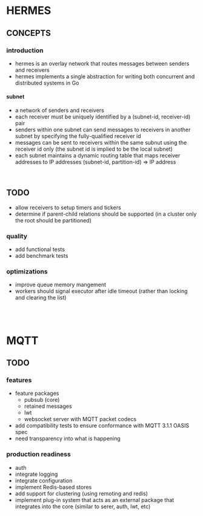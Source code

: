 # HERMES
## CONCEPTS
### introduction
- hermes is an overlay network that routes messages between senders and receivers
- hermes implements a single abstraction for writing both concurrent and distributed systems in Go

#### subnet
- a network of senders and receivers
- each receiver must be uniquely identified by a (subnet-id, receiver-id) pair
- senders within one subnet can send messages to receivers in another subnet by specifying the fully-qualified receiver id
- messages can be sent to receivers within the same subnut using the receiver id only (the subnet id is implied to be the local subnet)
- each subnet maintains a dynamic routing table that maps receiver addresses to IP addresses (subnet-id, partition-id) => IP address

</br>

## TODO
- allow receivers to setup timers and tickers
- determine if parent-child relations should be supported (in a cluster only the root should be partitioned)

### quality
- add functional tests
- add benchmark tests

### optimizations
- improve queue memory mangement
- workers should signal executor after idle timeout (rather than locking and clearing the list)

</br>
</br>

# MQTT
## TODO
### features
* feature packages
    * pubsub (core)
    * retained messages
    * lwt
    * websocket server with MQTT packet codecs
* add compatibility tests to ensure conformance with MQTT 3.1.1 OASIS spec
* need transparency into what is happening

### production readiness
* auth
* integrate logging
* integrate configuration
* implement Redis-based stores
* add support for clustering (using remoting and redis)
* implement plug-in system that acts as an external package that integrates into the core (similar to serer, auth, lwt, etc)